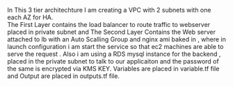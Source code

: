 In This 3 tier architechture I am creating a VPC with 2 subnets with one each AZ for HA.  
The First Layer contains the load balancer  to route traffic to webserver placed in private subnet and 
The Second Layer Contains the Web server attached to lb with an Auto Scalling Group and nginx ami baked in , where in launch configuration i am start the service so that ec2 machines are able to serve the request .
Also i am using a RDS mysql instance for the backend , placed in the private subnet to talk to our applicaiton and the password of the same is encrypted via KMS KEY.
Variables are placed in variable.tf file and Output are placed in outputs.tf file.
